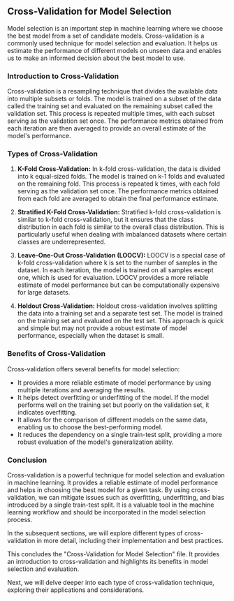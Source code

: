 ## Cross-Validation for Model Selection
Model selection is an important step in machine learning where we choose the best model from a set of candidate models. Cross-validation is a commonly used technique for model selection and evaluation. It helps us estimate the performance of different models on unseen data and enables us to make an informed decision about the best model to use.

### Introduction to Cross-Validation
Cross-validation is a resampling technique that divides the available data into multiple subsets or folds. The model is trained on a subset of the data called the training set and evaluated on the remaining subset called the validation set. This process is repeated multiple times, with each subset serving as the validation set once. The performance metrics obtained from each iteration are then averaged to provide an overall estimate of the model's performance.

### Types of Cross-Validation
1. **K-Fold Cross-Validation:** In k-fold cross-validation, the data is divided into k equal-sized folds. The model is trained on k-1 folds and evaluated on the remaining fold. This process is repeated k times, with each fold serving as the validation set once. The performance metrics obtained from each fold are averaged to obtain the final performance estimate.

2. **Stratified K-Fold Cross-Validation:** Stratified k-fold cross-validation is similar to k-fold cross-validation, but it ensures that the class distribution in each fold is similar to the overall class distribution. This is particularly useful when dealing with imbalanced datasets where certain classes are underrepresented.

3. **Leave-One-Out Cross-Validation (LOOCV):** LOOCV is a special case of k-fold cross-validation where k is set to the number of samples in the dataset. In each iteration, the model is trained on all samples except one, which is used for evaluation. LOOCV provides a more reliable estimate of model performance but can be computationally expensive for large datasets.

4. **Holdout Cross-Validation:** Holdout cross-validation involves splitting the data into a training set and a separate test set. The model is trained on the training set and evaluated on the test set. This approach is quick and simple but may not provide a robust estimate of model performance, especially when the dataset is small.

### Benefits of Cross-Validation
Cross-validation offers several benefits for model selection:

- It provides a more reliable estimate of model performance by using multiple iterations and averaging the results.
- It helps detect overfitting or underfitting of the model. If the model performs well on the training set but poorly on the validation set, it indicates overfitting.
- It allows for the comparison of different models on the same data, enabling us to choose the best-performing model.
- It reduces the dependency on a single train-test split, providing a more robust evaluation of the model's generalization ability.

### Conclusion
Cross-validation is a powerful technique for model selection and evaluation in machine learning. It provides a reliable estimate of model performance and helps in choosing the best model for a given task. By using cross-validation, we can mitigate issues such as overfitting, underfitting, and bias introduced by a single train-test split. It is a valuable tool in the machine learning workflow and should be incorporated in the model selection process.

In the subsequent sections, we will explore different types of cross-validation in more detail, including their implementation and best practices.

This concludes the "Cross-Validation for Model Selection" file. It provides an introduction to cross-validation and highlights its benefits in model selection and evaluation.

Next, we will delve deeper into each type of cross-validation technique, exploring their applications and considerations.
